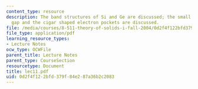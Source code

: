 ```yaml
---
content_type: resource
description: The band structures of Si and Ge are discussed; the small indirect band
  gap and the cigar shaped electron pockets are discussed.
file: /media/courses/8-511-theory-of-solids-i-fall-2004/0d2f4f122bfd379f84e287a36b2c2083_lec11.pdf
file_type: application/pdf
learning_resource_types:
- Lecture Notes
ocw_type: OCWFile
parent_title: Lecture Notes
parent_type: CourseSection
resourcetype: Document
title: lec11.pdf
uid: 0d2f4f12-2bfd-379f-84e2-87a36b2c2083
---
```

